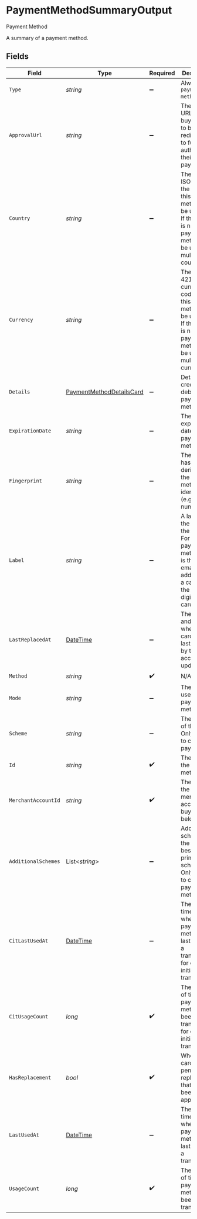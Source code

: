 # PaymentMethodSummaryOutput

Payment Method

A summary of a payment method.


## Fields

| Field                                                                                                                                                 | Type                                                                                                                                                  | Required                                                                                                                                              | Description                                                                                                                                           | Example                                                                                                                                               |
| ----------------------------------------------------------------------------------------------------------------------------------------------------- | ----------------------------------------------------------------------------------------------------------------------------------------------------- | ----------------------------------------------------------------------------------------------------------------------------------------------------- | ----------------------------------------------------------------------------------------------------------------------------------------------------- | ----------------------------------------------------------------------------------------------------------------------------------------------------- |
| `Type`                                                                                                                                                | *string*                                                                                                                                              | :heavy_minus_sign:                                                                                                                                    | Always `payment-method`.                                                                                                                              | payment-method                                                                                                                                        |
| `ApprovalUrl`                                                                                                                                         | *string*                                                                                                                                              | :heavy_minus_sign:                                                                                                                                    | The optional URL that the buyer needs to be redirected to to further authorize their payment.                                                         | https://gr4vy.app/redirect/12345                                                                                                                      |
| `Country`                                                                                                                                             | *string*                                                                                                                                              | :heavy_minus_sign:                                                                                                                                    | The 2-letter ISO code of the country this payment method can be used for. If this value is null the payment method may be used in multiple countries. | US                                                                                                                                                    |
| `Currency`                                                                                                                                            | *string*                                                                                                                                              | :heavy_minus_sign:                                                                                                                                    | The ISO-4217 currency code that this payment method can be used for. If this value is null the payment method may be used for multiple currencies.    | USD                                                                                                                                                   |
| `Details`                                                                                                                                             | [PaymentMethodDetailsCard](../../Models/Components/PaymentMethodDetailsCard.md)                                                                       | :heavy_minus_sign:                                                                                                                                    | Details for credit or debit card payment method.                                                                                                      |                                                                                                                                                       |
| `ExpirationDate`                                                                                                                                      | *string*                                                                                                                                              | :heavy_minus_sign:                                                                                                                                    | The expiration date for the payment method.                                                                                                           | 12/30                                                                                                                                                 |
| `Fingerprint`                                                                                                                                         | *string*                                                                                                                                              | :heavy_minus_sign:                                                                                                                                    | The unique hash derived from the payment method identifier (e.g. card number).                                                                        | a50b85c200ee0795d6fd33a5c66f37a4564f554355c5b46a756aac485dd168a4                                                                                      |
| `Label`                                                                                                                                               | *string*                                                                                                                                              | :heavy_minus_sign:                                                                                                                                    | A label for the card or the account. For a paypal payment method this is the user's email address. For a card it is the last 4 digits of the card.    | 1234                                                                                                                                                  |
| `LastReplacedAt`                                                                                                                                      | [DateTime](https://learn.microsoft.com/en-us/dotnet/api/system.datetime?view=net-5.0)                                                                 | :heavy_minus_sign:                                                                                                                                    | The date and time when this card was last replaced by the account updater.                                                                            | 2013-07-16T19:23:00.000+00:00                                                                                                                         |
| `Method`                                                                                                                                              | *string*                                                                                                                                              | :heavy_check_mark:                                                                                                                                    | N/A                                                                                                                                                   |                                                                                                                                                       |
| `Mode`                                                                                                                                                | *string*                                                                                                                                              | :heavy_minus_sign:                                                                                                                                    | The mode to use with this payment method.                                                                                                             | card                                                                                                                                                  |
| `Scheme`                                                                                                                                              | *string*                                                                                                                                              | :heavy_minus_sign:                                                                                                                                    | The scheme of the card. Only applies to card payments.                                                                                                | visa                                                                                                                                                  |
| `Id`                                                                                                                                                  | *string*                                                                                                                                              | :heavy_check_mark:                                                                                                                                    | The ID for the payment method.                                                                                                                        | ef9496d8-53a5-4aad-8ca2-00eb68334389                                                                                                                  |
| `MerchantAccountId`                                                                                                                                   | *string*                                                                                                                                              | :heavy_check_mark:                                                                                                                                    | The ID of the merchant account this buyer belongs to.                                                                                                 | default                                                                                                                                               |
| `AdditionalSchemes`                                                                                                                                   | List<*string*>                                                                                                                                        | :heavy_minus_sign:                                                                                                                                    | Additional schemes of the card besides the primary scheme. Only applies to card payment methods.                                                      | [<br/>"eftpos-australia"<br/>]                                                                                                                        |
| `CitLastUsedAt`                                                                                                                                       | [DateTime](https://learn.microsoft.com/en-us/dotnet/api/system.datetime?view=net-5.0)                                                                 | :heavy_minus_sign:                                                                                                                                    | The timestamp when this payment method was last used in a transaction for client initiated transactions.                                              | 2013-07-16T19:23:00.000+00:00                                                                                                                         |
| `CitUsageCount`                                                                                                                                       | *long*                                                                                                                                                | :heavy_check_mark:                                                                                                                                    | The number of times this payment method has been used in transactions for client initiated transactions.                                              | 50                                                                                                                                                    |
| `HasReplacement`                                                                                                                                      | *bool*                                                                                                                                                | :heavy_check_mark:                                                                                                                                    | Whether this card has a pending replacement that hasn't been applied yet.                                                                             | false                                                                                                                                                 |
| `LastUsedAt`                                                                                                                                          | [DateTime](https://learn.microsoft.com/en-us/dotnet/api/system.datetime?view=net-5.0)                                                                 | :heavy_minus_sign:                                                                                                                                    | The timestamp when this payment method was last used in a transaction.                                                                                | 2013-07-16T19:23:00.000+00:00                                                                                                                         |
| `UsageCount`                                                                                                                                          | *long*                                                                                                                                                | :heavy_check_mark:                                                                                                                                    | The number of times this payment method has been used in transactions.                                                                                | 100                                                                                                                                                   |